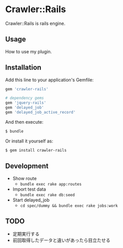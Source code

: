 # Crawler::Rails
Crawler::Rails is rails engine.

## Usage
How to use my plugin.

## Installation
Add this line to your application's Gemfile:

```ruby
gem 'crawler-rails'

# dependency gems
gem 'jquery-rails'
gem 'delayed_job'
gem 'delayed_job_active_record'
```

And then execute:
```bash
$ bundle
```

Or install it yourself as:
```bash
$ gem install crawler-rails
```

## Development
* Show route
  * `bundle exec rake app:routes`
* Import test data
  * `bundle exec rake db:seed`
* Start delayed_job
  * `cd spec/dummy && bundle exec rake jobs:work`

## TODO
* 定期実行する
* 前回取得したデータと違いがあったら目立たせる
